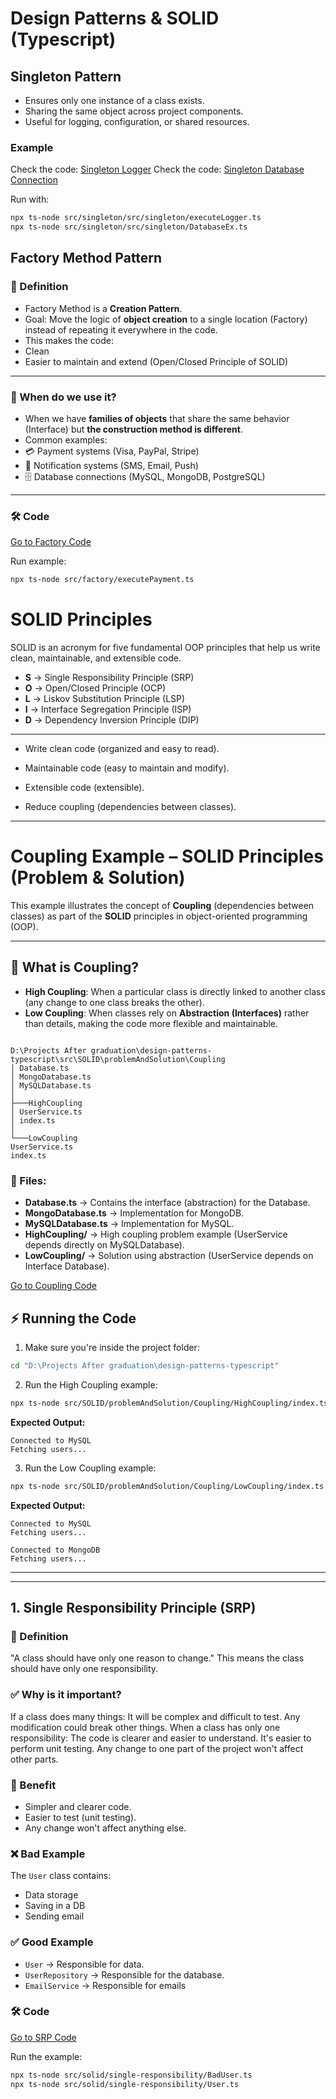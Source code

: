# Design Patterns & SOLID (Typescript)

## Singleton Pattern

- Ensures only one instance of a class exists.
- Sharing the same object across project components.
- Useful for logging, configuration, or shared resources.

### Example

Check the code: [Singleton Logger](./src/singleton/Logger.ts)
Check the code: [Singleton Database Connection](./src/singleton/DatabaseEx.ts)

Run with:

```bash
npx ts-node src/singleton/src/singleton/executeLogger.ts
npx ts-node src/singleton/src/singleton/DatabaseEx.ts
```

## Factory Method Pattern

### 📖 Definition

- Factory Method is a **Creation Pattern**.
- Goal: Move the logic of **object creation** to a single location (Factory) instead of repeating it everywhere in the code.
- This makes the code:
- Clean
- Easier to maintain and extend (Open/Closed Principle of SOLID)

---

### 🎯 When do we use it?

- When we have **families of objects** that share the same behavior (Interface) but **the construction method is different**.
- Common examples:
- 💳 Payment systems (Visa, PayPal, Stripe)
- 📩 Notification systems (SMS, Email, Push)
- 🗄️ Database connections (MySQL, MongoDB, PostgreSQL)

---

### 🛠️ Code

[Go to Factory Code](./src/factory/)

Run example:

```bash
npx ts-node src/factory/executePayment.ts
```

# SOLID Principles

SOLID is an acronym for five fundamental OOP principles that help us write clean, maintainable, and extensible code.

- **S** → Single Responsibility Principle (SRP)
- **O** → Open/Closed Principle (OCP)
- **L** → Liskov Substitution Principle (LSP)
- **I** → Interface Segregation Principle (ISP)
- **D** → Dependency Inversion Principle (DIP)

---

- Write clean code (organized and easy to read).

- Maintainable code (easy to maintain and modify).

- Extensible code (extensible).

- Reduce coupling (dependencies between classes).

---

# Coupling Example – SOLID Principles (Problem & Solution)

This example illustrates the concept of **Coupling** (dependencies between classes) as part of the **SOLID** principles in object-oriented programming (OOP).

---

## 📌 What is Coupling?

- **High Coupling**: When a particular class is directly linked to another class (any change to one class breaks the other).
- **Low Coupling**: When classes rely on **Abstraction (Interfaces)** rather than details, making the code more flexible and maintainable.

```

D:\Projects After graduation\design-patterns-typescript\src\SOLID\problemAndSolution\Coupling
│ Database.ts
│ MongoDatabase.ts
│ MySQLDatabase.ts
│
├───HighCoupling
│ UserService.ts
│ index.ts
│
└───LowCoupling
UserService.ts
index.ts

```

### 📄 Files:

- **Database.ts** → Contains the interface (abstraction) for the Database.
- **MongoDatabase.ts** → Implementation for MongoDB.
- **MySQLDatabase.ts** → Implementation for MySQL.
- **HighCoupling/** → High coupling problem example (UserService depends directly on MySQLDatabase).
- **LowCoupling/** → Solution using abstraction (UserService depends on Interface Database).

[Go to Coupling Code](./src/SOLID/Coupling/Coupling/)

## ⚡ Running the Code

1. Make sure you're inside the project folder:

```bash
cd "D:\Projects After graduation\design-patterns-typescript"
```

2. Run the High Coupling example:

```bash
npx ts-node src/SOLID/problemAndSolution/Coupling/HighCoupling/index.ts
```

**Expected Output:**

```
Connected to MySQL
Fetching users...
```

3. Run the Low Coupling example:

```bash
npx ts-node src/SOLID/problemAndSolution/Coupling/LowCoupling/index.ts
```

**Expected Output:**

```
Connected to MySQL
Fetching users...

Connected to MongoDB
Fetching users...
```

---

---

## 1. Single Responsibility Principle (SRP)

### 📖 Definition

"A class should have only one reason to change."
This means the class should have only one responsibility.

### ✅ Why is it important?

If a class does many things:
It will be complex and difficult to test.
Any modification could break other things.
When a class has only one responsibility:
The code is clearer and easier to understand.
It's easier to perform unit testing.
Any change to one part of the project won't affect other parts.

### 🎯 Benefit

- Simpler and clearer code.
- Easier to test (unit testing).
- Any change won't affect anything else.

### ❌ Bad Example

The `User` class contains:

- Data storage
- Saving in a DB
- Sending email

### ✅ Good Example

- `User` → Responsible for data.
- `UserRepository` → Responsible for the database.
- `EmailService` → Responsible for emails

### 🛠️ Code

[Go to SRP Code](./src/SOLID/single-responsibility/)

Run the example:

```bash
npx ts-node src/solid/single-responsibility/BadUser.ts
npx ts-node src/solid/single-responsibility/User.ts
```
